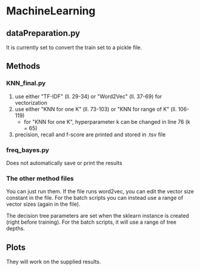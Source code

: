 # MachineLearning

## dataPreparation.py
It is currently set to convert the train set to a pickle file.

## Methods
### KNN_final.py
1. use either "TF-IDF" (ll. 29-34) or "Word2Vec" (ll. 37-69) for vectorization
2. use either "KNN for one K" (ll. 73-103) or "KNN for range of K" (ll. 106-119)
	* for "KNN for one K", hyperparameter k can be changed in line 76 (k = 65)
3. precision, recall and f-score are printed and stored in .tsv file

### freq_bayes.py
Does not automatically save or print the results

### The other method files
You can just run them.
If the file runs word2vec, you can edit the vector size constant in the file.
For the batch scripts you can instead use a range of vector sizes (again in the file).

The decision tree parameters are set when the sklearn instance is created (right before training).
For the batch scripts, it will use a range of tree depths.

## Plots
They will work on the supplied results.
